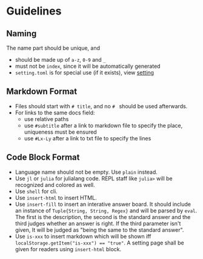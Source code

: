 # Guidelines
## Naming
The name part should be unique, and
- should be made up of `a-z`, `0-9` and `_`
- must not be `index`, since it will be automatically generated
- `setting.toml` is for special use (if it exists), view [setting](setting.md)

## Markdown Format
* Files should start with `# title`, and no `# ` should be used afterwards.
* For links to the same docs field:
	* use relative paths
	* use `#subtitle` after a link to markdown file to specify the place, uniqueness must be ensured
	* use `#Lx-Ly` after a link to txt file to specify the lines

## Code Block Format
* Language name should not be empty. Use `plain` instead.
* Use `jl` or `julia` for julialang code. REPL staff like `julia>` will be recognized and colored as well.
* Use `shell` for cli.
* Use `insert-html` to insert HTML.
* Use `insert-fill` to insert an interative answer board. It should include an instance of `Tuple{String, String, Regex}` and will be parsed by `eval`. The first is the description, the second is the standard answer and the third judges whether an answer is right. If the third parameter isn't given, It will be judged as "being the same to the standard answer".
* Use `is-xxx` to insert markdown which will be shown iff `localStorage.getItem("is-xxx") == "true"`. A setting page shall be given for readers using `insert-html` block.
